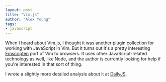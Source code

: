 ```yaml
---
layout: post
title: "Vim.js"
author: "Alex Young"
tags: 
- javascript
---
```


When I heard about [Vim.js](http://coolwanglu.github.io/vim.js/web/vim.html), I thought it was another plugin collection for working with JavaScript in Vim.  But it turns out it's a pretty interesting [Emscripten](https://github.com/kripken/emscripten) port of Vim to browsers.  It uses other JavaScript-related technology as well, like Node, and the author is currently looking for help if you're interested in that sort of thing.

I wrote a slightly more detailed analysis about it at [DailyJS](http://dailyjs.com/2013/12/13/vimjs/).
